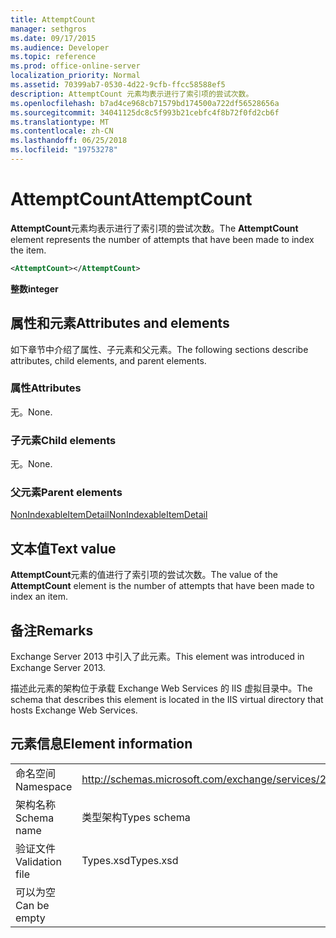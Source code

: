 ```yaml
---
title: AttemptCount
manager: sethgros
ms.date: 09/17/2015
ms.audience: Developer
ms.topic: reference
ms.prod: office-online-server
localization_priority: Normal
ms.assetid: 70399ab7-0530-4d22-9cfb-ffcc58588ef5
description: AttemptCount 元素均表示进行了索引项的尝试次数。
ms.openlocfilehash: b7ad4ce968cb71579bd174500a722df56528656a
ms.sourcegitcommit: 34041125dc8c5f993b21cebfc4f8b72f0fd2cb6f
ms.translationtype: MT
ms.contentlocale: zh-CN
ms.lasthandoff: 06/25/2018
ms.locfileid: "19753278"
---
```

# <a name="attemptcount"></a><span data-ttu-id="f64bb-103">AttemptCount</span><span class="sxs-lookup"><span data-stu-id="f64bb-103">AttemptCount</span></span>

<span data-ttu-id="f64bb-104">**AttemptCount**元素均表示进行了索引项的尝试次数。</span><span class="sxs-lookup"><span data-stu-id="f64bb-104">The **AttemptCount** element represents the number of attempts that have been made to index the item.</span></span> 
  
```XML
<AttemptCount></AttemptCount>
```

 <span data-ttu-id="f64bb-105">**整数**</span><span class="sxs-lookup"><span data-stu-id="f64bb-105">**integer**</span></span>
## <a name="attributes-and-elements"></a><span data-ttu-id="f64bb-106">属性和元素</span><span class="sxs-lookup"><span data-stu-id="f64bb-106">Attributes and elements</span></span>

<span data-ttu-id="f64bb-107">如下章节中介绍了属性、子元素和父元素。</span><span class="sxs-lookup"><span data-stu-id="f64bb-107">The following sections describe attributes, child elements, and parent elements.</span></span>
  
### <a name="attributes"></a><span data-ttu-id="f64bb-108">属性</span><span class="sxs-lookup"><span data-stu-id="f64bb-108">Attributes</span></span>

<span data-ttu-id="f64bb-109">无。</span><span class="sxs-lookup"><span data-stu-id="f64bb-109">None.</span></span>
  
### <a name="child-elements"></a><span data-ttu-id="f64bb-110">子元素</span><span class="sxs-lookup"><span data-stu-id="f64bb-110">Child elements</span></span>

<span data-ttu-id="f64bb-111">无。</span><span class="sxs-lookup"><span data-stu-id="f64bb-111">None.</span></span>
  
### <a name="parent-elements"></a><span data-ttu-id="f64bb-112">父元素</span><span class="sxs-lookup"><span data-stu-id="f64bb-112">Parent elements</span></span>

[<span data-ttu-id="f64bb-113">NonIndexableItemDetail</span><span class="sxs-lookup"><span data-stu-id="f64bb-113">NonIndexableItemDetail</span></span>](nonindexableitemdetail.md)
  
## <a name="text-value"></a><span data-ttu-id="f64bb-114">文本值</span><span class="sxs-lookup"><span data-stu-id="f64bb-114">Text value</span></span>

<span data-ttu-id="f64bb-115">**AttemptCount**元素的值进行了索引项的尝试次数。</span><span class="sxs-lookup"><span data-stu-id="f64bb-115">The value of the **AttemptCount** element is the number of attempts that have been made to index an item.</span></span> 
  
## <a name="remarks"></a><span data-ttu-id="f64bb-116">备注</span><span class="sxs-lookup"><span data-stu-id="f64bb-116">Remarks</span></span>

<span data-ttu-id="f64bb-117">Exchange Server 2013 中引入了此元素。</span><span class="sxs-lookup"><span data-stu-id="f64bb-117">This element was introduced in Exchange Server 2013.</span></span>
  
<span data-ttu-id="f64bb-118">描述此元素的架构位于承载 Exchange Web Services 的 IIS 虚拟目录中。</span><span class="sxs-lookup"><span data-stu-id="f64bb-118">The schema that describes this element is located in the IIS virtual directory that hosts Exchange Web Services.</span></span>
  
## <a name="element-information"></a><span data-ttu-id="f64bb-119">元素信息</span><span class="sxs-lookup"><span data-stu-id="f64bb-119">Element information</span></span>

|||
|:-----|:-----|
|<span data-ttu-id="f64bb-120">命名空间</span><span class="sxs-lookup"><span data-stu-id="f64bb-120">Namespace</span></span>  <br/> |http://schemas.microsoft.com/exchange/services/2006/types  <br/> |
|<span data-ttu-id="f64bb-121">架构名称</span><span class="sxs-lookup"><span data-stu-id="f64bb-121">Schema name</span></span>  <br/> |<span data-ttu-id="f64bb-122">类型架构</span><span class="sxs-lookup"><span data-stu-id="f64bb-122">Types schema</span></span>  <br/> |
|<span data-ttu-id="f64bb-123">验证文件</span><span class="sxs-lookup"><span data-stu-id="f64bb-123">Validation file</span></span>  <br/> |<span data-ttu-id="f64bb-124">Types.xsd</span><span class="sxs-lookup"><span data-stu-id="f64bb-124">Types.xsd</span></span>  <br/> |
|<span data-ttu-id="f64bb-125">可以为空</span><span class="sxs-lookup"><span data-stu-id="f64bb-125">Can be empty</span></span>  <br/> ||
   

